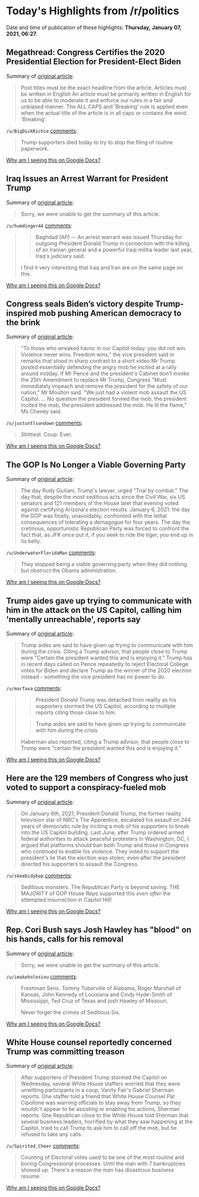 # Today's Highlights from /r/politics

Date and time of publication of these highlights: **Thursday, January 07, 2021, 06:27**.

## Megathread: Congress Certifies the 2020 Presidential Election for President-Elect Biden

Summary of [original article](https://www.reddit.com/r/politics/comments/ks9iz4/megathread_congress_certifies_the_2020/):

> Post titles must be the exact headline from the article. Articles must be written in English An article must be primarily written in English for us to be able to moderate it and enforce our rules in a fair and unbiased manner. The ALL CAPS and 'Breaking' rule is applied even when the actual title of the article is in all caps or contains the word 'Breaking'.

`/u/BigDickRichie` [comments](https://www.reddit.com/r/politics/comments/ks9iz4/megathread_congress_certifies_the_2020/):

> Trump supporters died today to try to stop the filing of routine paperwork.

[Why am I seeing this on Google Docs?](https://docs.google.com/document/d/1Dc6We63vOXIZsc0op-Bt4abqkYjXzOigalQqFxmvvbM/edit?usp=sharing)

## Iraq Issues an Arrest Warrant for President Trump

Summary of [original article](https://www.bloomberg.com/news/articles/2021-01-07/iraq-court-issues-arrest-warrant-against-trump-for-murder):

> Sorry, we were unable to get the summary of this article.

`/u/humdinger44` [comments](https://www.reddit.com/r/politics/comments/ksc8ro/iraq_issues_an_arrest_warrant_for_president_trump/):

> >Baghdad (AP) -- An arrest warrant was issued Thursday for outgoing President Donald Trump in connection with the killing of an Iranian general and a powerful Iraqi militia leader last year, Iraq's judiciary said.
> 
> 
> I find it very interesting that Iraq and Iran are on the same page on this.

[Why am I seeing this on Google Docs?](https://docs.google.com/document/d/1Dc6We63vOXIZsc0op-Bt4abqkYjXzOigalQqFxmvvbM/edit?usp=sharing)

## Congress seals Biden’s victory despite Trump-inspired mob pushing American democracy to the brink

Summary of [original article](https://www.independent.co.uk/news/world/americas/us-election-2020/biden-certified-congress-trump-capitol-lockdown-b1783630.html):

> "To those who wreaked havoc in our Capitol today: you did not win. Violence never wins. Freedom wins," the vice president said in remarks that stood in sharp contrast to a short video Mr Trump posted essentially defending the angry mob he incited at a rally around midday. If Mr Pence and the president's Cabinet don't invoke the 25th Amendment to replace Mr Trump, Congress "Must immediately impeach and remove the president for the safety of our nation," Mr Moulton said. "We just had a violent mob assault the US Capitol. ... No question the president formed the mob, the president incited the mob, the president addressed the mob. He lit the flame," Ms Cheney said.

`/u/justuntlsundown` [comments](https://www.reddit.com/r/politics/comments/ks98yk/congress_seals_bidens_victory_despite/):

> Shittiest. Coup. Ever.

[Why am I seeing this on Google Docs?](https://docs.google.com/document/d/1Dc6We63vOXIZsc0op-Bt4abqkYjXzOigalQqFxmvvbM/edit?usp=sharing)

## The GOP Is No Longer a Viable Governing Party

Summary of [original article](https://www.thenation.com/article/politics/trump-gop-protest-washington/):

> The day Rudy Giuliani, Trump's lawyer, urged "Trial by combat." The day that, despite the most seditious acts since the Civil War, six US senators and 121 members of the House later that evening voted against certifying Arizona's election results. January 6, 2021: the day the GOP was finally, unavoidably, confronted with the lethal consequences of tolerating a demagogue for four years. The day the cretinous, opportunistic Republican Party was forced to confront the fact that, as JFK once put it, if you seek to ride the tiger, you end up in its belly.

`/u/UnderwaterFloridaMan` [comments](https://www.reddit.com/r/politics/comments/ksc7ri/the_gop_is_no_longer_a_viable_governing_party/):

> They stopped being a viable governing party when they did nothing but obstruct the Obama administration.

[Why am I seeing this on Google Docs?](https://docs.google.com/document/d/1Dc6We63vOXIZsc0op-Bt4abqkYjXzOigalQqFxmvvbM/edit?usp=sharing)

## Trump aides gave up trying to communicate with him in the attack on the US Capitol, calling him 'mentally unreachable', reports say

Summary of [original article](https://www.businessinsider.com/trump-mentally-unreachable-during-capitol-siege-aides-reports-2021-1):

> Trump aides are said to have given up trying to communicate with him during the crisis. Citing a Trump advisor, that people close to Trump were "Certain the president wanted this and is enjoying it." Trump has in recent days called on Pence repeatedly to reject Electoral College votes for Biden and declare Trump as the winner of the 2020 election instead - something the vice president has no power to do.

`/u/marfaxa` [comments](https://www.reddit.com/r/politics/comments/ksc2y1/trump_aides_gave_up_trying_to_communicate_with/):

> >President Donald Trump was detached from reality as his supporters stormed the US Capitol, according to multiple reports citing those close to him.
> 
> >Trump aides are said to have given up trying to communicate with him during the crisis.
> 
> Haberman also reported, citing a Trump advisor, that people close to Trump were "certain the president wanted this and is enjoying it."

[Why am I seeing this on Google Docs?](https://docs.google.com/document/d/1Dc6We63vOXIZsc0op-Bt4abqkYjXzOigalQqFxmvvbM/edit?usp=sharing)

## Here are the 129 members of Congress who just voted to support a conspiracy-fueled mob

Summary of [original article](https://www.theverge.com/2021/1/7/22218285/twitter-facebook-trump-coup):

> On January 6th, 2021, President Donald Trump, the former reality television star of NBC's The Apprentice, escalated his assault on 244 years of democratic rule by inciting a mob of his supporters to break into the US Capitol building. Last June, after Trump ordered armed federal authorities to attack peaceful protesters in Washington, DC, I argued that platforms should ban both Trump and those in Congress who continued to enable his violence. They voted to support the president's lie that the election was stolen, even after the president directed his supporters to assault the Congress.

`/u/skeebidybop` [comments](https://www.reddit.com/r/politics/comments/ks820m/here_are_the_129_members_of_congress_who_just/):

> Seditious monsters. The Republican Party is beyond saving. THE MAJORITY of GOP House Reps supported this *even after* the attempted insurrection in Capitol Hill!

[Why am I seeing this on Google Docs?](https://docs.google.com/document/d/1Dc6We63vOXIZsc0op-Bt4abqkYjXzOigalQqFxmvvbM/edit?usp=sharing)

## Rep. Cori Bush says Josh Hawley has "blood" on his hands, calls for his removal

Summary of [original article](https://www.newsweek.com/josh-hawley-cori-bush-capitol-blood-his-hands-1559628):

> Sorry, we were unable to get the summary of this article.

`/u/imakeholesinu` [comments](https://www.reddit.com/r/politics/comments/kscqly/rep_cori_bush_says_josh_hawley_has_blood_on_his/):

> Freshman Sens. Tommy Tuberville of Alabama, Roger Marshall of Kansas, John Kennedy of Louisiana and Cindy Hyde-Smith of Mississippi, Ted Cruz of Texas and josh Hawley of Missouri. 
> 
> Never forget the crimes of Seditious Six.

[Why am I seeing this on Google Docs?](https://docs.google.com/document/d/1Dc6We63vOXIZsc0op-Bt4abqkYjXzOigalQqFxmvvbM/edit?usp=sharing)

## White House counsel reportedly concerned Trump was committing treason

Summary of [original article](https://theweek.com/speedreads/959369/white-house-counsel-reportedly-concerned-trump-committing-treason):

> After supporters of President Trump stormed the Capitol on Wednesday, several White House staffers worried that they were unwitting participants in a coup, Vanity Fair's Gabriel Sherman reports. One staffer told a friend that White House Counsel Pat Cipollone was warning officials to stay away from Trump, so they wouldn't appear to be assisting or enabling his actions, Sherman reports. One Republican close to the White House told Sherman that several business leaders, horrified by what they saw happening at the Capitol, tried to call Trump to ask him to call off the mob, but he refused to take any calls.

`/u/Spirited_Cheer` [comments](https://www.reddit.com/r/politics/comments/ks6f99/white_house_counsel_reportedly_concerned_trump/):

> Counting of Electoral votes used to be one of the most routine and boring Congressional processes.  Until the man with 7 bankruptcies showed up.  There's a reason the man has disastrous business resume.

[Why am I seeing this on Google Docs?](https://docs.google.com/document/d/1Dc6We63vOXIZsc0op-Bt4abqkYjXzOigalQqFxmvvbM/edit?usp=sharing)

